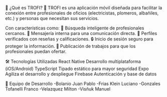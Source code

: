 📱 ¿Qué es TROFI? 📱
TROFI es una aplicación móvil diseñada para facilitar la conexión entre profesionales de oficios (electricistas, plomeros, albañiles, etc.) y personas que necesitan sus servicios. 

Con características como:
🚀 Búsqueda inteligente de profesionales cercanos.
💬 Mensajería interna para una comunicación directa.
📌 Perfiles verificados con reseñas y calificaciones.
🔒 Inicio de sesión seguro para proteger la información.
💼 Publicación de trabajos para que los profesionales puedan ofertar.

🛠️ Tecnologías Utilizadas
React Native	Desarrollo multiplataforma (iOS/Android)
TypeScript	Tipado estático para mayor seguridad
Expo	Agiliza el desarrollo y despliegue
Firebase	Autenticación y base de datos


👥 Equipo de Desarrollo
-Bolanio Juan Pablo
-Frias Klein Luciano
-Gonzales Tofanelli Franco
-Velazquez Milton
-Visñuk Manuel